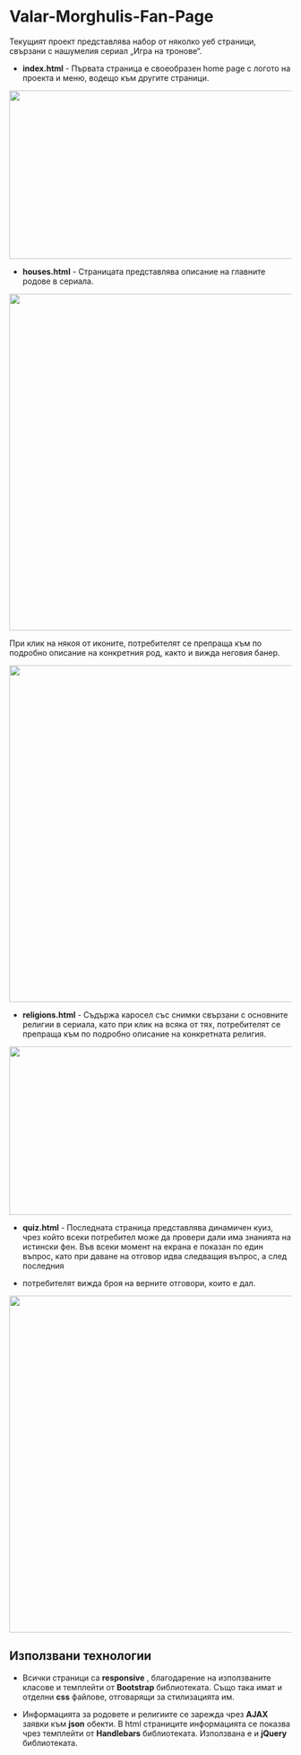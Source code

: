 # Valar-Morghulis-Fan-Page

Текущият проект представлява набор от няколко уеб страници, свързани с нашумелия сериал „Игра на тронове“.  

* **index.html** - Първата страница е своеобразен home page с логото на проекта и меню, водещо към другите страници. 
<p align="center">
  <img src="https://i.imgur.com/rMP0m3c.jpg" width=600 height=300/>
</p>

* **houses.html** - Страницата представлява описание на главните родове в сериала.
<p align="center">
  <img src="https://i.imgur.com/abDBqDo.jpg" width=600 />
</p>
При клик на някоя от иконите, потребителят се препраща към по подробно описание на конкретния род, както и вижда неговия банер.
<p align="center">
  <img src="https://i.imgur.com/uQ5d1Tf.jpg" width=600 />
</p>

* **religions.html** - Съдържа каросел със снимки свързани с основните религии в сериала, като при клик на всяка от тях, потребителят 
се препраща към по подробно описание на конкретната религия.
<p align="center">
  <img src="https://i.imgur.com/kMHFwn2.jpg" width=600 height=300/>
</p>

* **quiz.html** - Последната страница представлява динамичен куиз, чрез който всеки потребител може да провери дали има знанията на 
истински фен. Във всеки момент на екрана е показан по един въпрос, като при даване на отговор идва следващия въпрос, а след последния 
- потребителят вижда броя на верните отговори, които е дал. 
<p align="center">
  <img src="https://i.imgur.com/CX7dqCW.jpg" width=600 />
</p>

## Използвани технологии
* Всички страници са **responsive** , благодарение на използваните класове и темплейти от **Bootstrap** библиотеката. Също така имат и отделни **css** файлове, отговарящи за стилизацията им.



* Информацията за родовете и религиите се зарежда чрез **AJAX** заявки към **json** обекти. В html страниците информацията се показва чрез
темплейти от **Handlebars** библиотеката. Използвана е и **jQuery** библиотеката.


